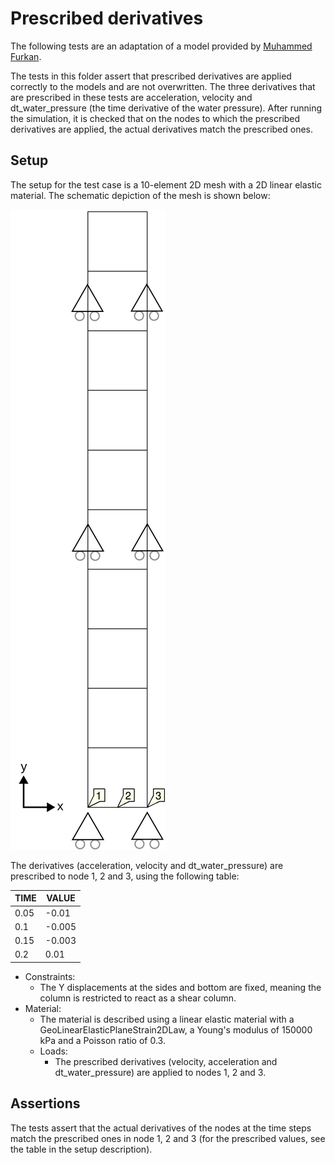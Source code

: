 # Prescribed derivatives

The following tests are an adaptation of a model provided by [Muhammed Furkan](https://github.com/muhammedfurkanyilmaz). 

The tests in this folder assert that prescribed derivatives are applied correctly to the models and are not overwritten.
The
three derivatives that are prescribed in these tests are acceleration, velocity and dt_water_pressure (the time
derivative of the water
pressure). After running the simulation, it is checked that on the nodes to which the prescribed derivatives are
applied, the actual derivatives match the prescribed ones.

## Setup

The setup for the test case is a 10-element 2D mesh with a 2D linear elastic material. The schematic depiction of the
mesh is shown below:

![MeshStructure](MeshStructure.svg)

The derivatives (acceleration, velocity and dt_water_pressure) are prescribed to node 1, 2 and 3, using the following
table:

| TIME | VALUE  |
|------|--------|
| 0.05 | -0.01  |
| 0.1  | -0.005 |
| 0.15 | -0.003 |
| 0.2  | 0.01   |

- Constraints:
    - The Y displacements at the sides and bottom are fixed, meaning the column is restricted to react as a shear column.
- Material:
    - The material is described using a linear elastic material with a GeoLinearElasticPlaneStrain2DLaw, a Young's
      modulus
      of 150000 kPa and a Poisson ratio of 0.3.
  - Loads:
    - The prescribed derivatives (velocity, acceleration and dt_water_pressure) are applied to nodes 1, 2 and 3. 

## Assertions

The tests assert that the actual derivatives of the nodes at the time steps match the prescribed ones in node 1, 2 and 3 (for the prescribed values, see the table in the setup description). 


